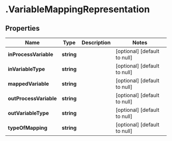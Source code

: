 # .VariableMappingRepresentation

## Properties
Name | Type | Description | Notes
------------ | ------------- | ------------- | -------------
**inProcessVariable** | **string** |  | [optional] [default to null]
**inVariableType** | **string** |  | [optional] [default to null]
**mappedVariable** | **string** |  | [optional] [default to null]
**outProcessVariable** | **string** |  | [optional] [default to null]
**outVariableType** | **string** |  | [optional] [default to null]
**typeOfMapping** | **string** |  | [optional] [default to null]


